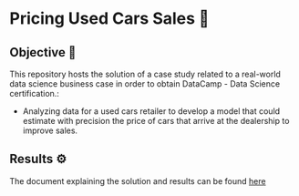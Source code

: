 # Pricing Used Cars Sales 🚗

## Objective 🎯

This repository hosts the solution of a case study related to a real-world data science business case in order to obtain DataCamp - Data Science certification.:

- Analyzing data for a used cars retailer to develop a model that could estimate with precision the price of cars that arrive at the dealership to improve sales.

## Results ⚙️

The document explaining the solution and results can be found [here](https://html-preview.github.io/?url=https://github.com/alexgarma/pricing-used-cars-sales/blob/master/notebooks/notebook.html)
